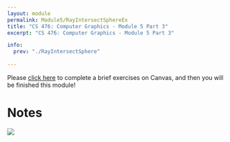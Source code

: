 ```yaml
---
layout: module
permalink: Module5/RayIntersectSphereEx
title: "CS 476: Computer Graphics - Module 5 Part 3"
excerpt: "CS 476: Computer Graphics - Module 5 Part 3"

info:
  prev: "./RayIntersectSphere"
  
---
```


Please <a href = "https://ursinus.instructure.com/courses/10834/quizzes/10556/take" target="_blank">click here</a> to complete a brief exercises on Canvas, and then you will be finished this module!

<h1>Notes</h1>

<img src = "http://www.ctralie.com/Teaching/CS476_F2020/Lectures/VideoNotes/5_RayIntersectSphere.svg">